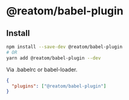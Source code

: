 # @reatom/babel-plugin

## Install

```sh
npm install --save-dev @reatom/babel-plugin
# OR
yarn add @reatom/babel-plugin --dev
```

Via .babelrc or babel-loader.

```json
{
  "plugins": ["@reatom/babel-plugin"]
}
```
